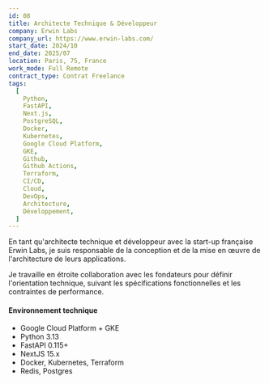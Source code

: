 ```yaml
---
id: 08
title: Architecte Technique & Développeur
company: Erwin Labs
company_url: https://www.erwin-labs.com/
start_date: 2024/10
end_date: 2025/07
location: Paris, 75, France
work_mode: Full Remote
contract_type: Contrat Freelance
tags:
  [
    Python,
    FastAPI,
    Next.js,
    PostgreSQL,
    Docker,
    Kubernetes,
    Google Cloud Platform,
    GKE,
    Github,
    Github Actions,
    Terraform,
    CI/CD,
    Cloud,
    DevOps,
    Architecture,
    Développement,
  ]
---
```


En tant qu'architecte technique et développeur avec la start-up française Erwin Labs, je suis responsable de la conception et de la mise en œuvre de l'architecture de leurs applications.

Je travaille en étroite collaboration avec les fondateurs pour définir l'orientation technique, suivant les spécifications fonctionnelles et les contraintes de performance.

#### Environnement technique

- Google Cloud Platform + GKE
- Python 3.13
- FastAPI 0.115+
- NextJS 15.x
- Docker, Kubernetes, Terraform
- Redis, Postgres

